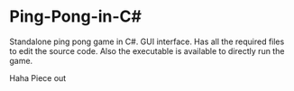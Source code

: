 # Ping-Pong-in-C#
Standalone ping pong game in C#.
GUI interface.
Has all the required files to edit the source code.
Also the executable is available to directly run the game.

Haha Piece out 
